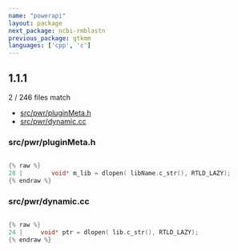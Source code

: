 ```yaml
---
name: "powerapi"
layout: package
next_package: ncbi-rmblastn
previous_package: gtkmm
languages: ['cpp', 'c']
---
```

## 1.1.1
2 / 246 files match

 - [src/pwr/pluginMeta.h](#srcpwrpluginmetah)
 - [src/pwr/dynamic.cc](#srcpwrdynamiccc)

### src/pwr/pluginMeta.h

```c

{% raw %}
28 |     	void* m_lib = dlopen( libName.c_str(), RTLD_LAZY);
{% endraw %}

```
### src/pwr/dynamic.cc

```cpp

{% raw %}
24 |     void* ptr = dlopen( lib.c_str(), RTLD_LAZY);
{% endraw %}

```